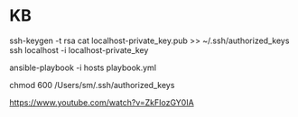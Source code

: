 # KB

ssh-keygen -t rsa
cat localhost-private_key.pub >> ~/.ssh/authorized_keys
ssh localhost -i localhost-private_key

ansible-playbook -i hosts playbook.yml

chmod 600 /Users/sm/.ssh/authorized_keys


https://www.youtube.com/watch?v=ZkFIozGY0IA
